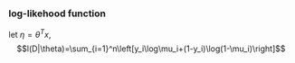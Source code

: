 ### log-likehood function
let $\eta=\theta^Tx$,
$$l(D|\theta)=\sum_{i=1}^n\left[y_i\log\mu_i+(1-y_i)\log(1-\mu_i)\right]$$